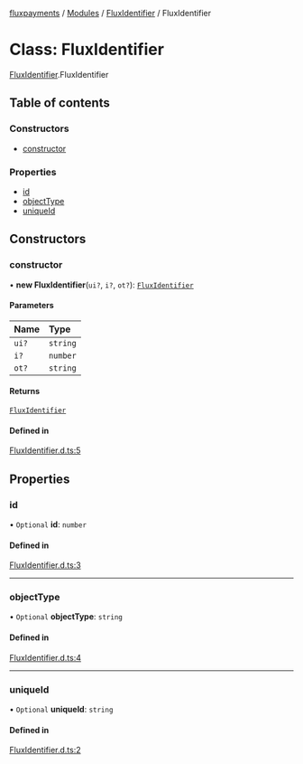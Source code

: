 [fluxpayments](../README.md) / [Modules](../modules.md) / [FluxIdentifier](../modules/FluxIdentifier.md) / FluxIdentifier

# Class: FluxIdentifier

[FluxIdentifier](../modules/FluxIdentifier.md).FluxIdentifier

## Table of contents

### Constructors

- [constructor](FluxIdentifier.FluxIdentifier.md#constructor)

### Properties

- [id](FluxIdentifier.FluxIdentifier.md#id)
- [objectType](FluxIdentifier.FluxIdentifier.md#objecttype)
- [uniqueId](FluxIdentifier.FluxIdentifier.md#uniqueid)

## Constructors

### constructor

• **new FluxIdentifier**(`ui?`, `i?`, `ot?`): [`FluxIdentifier`](FluxIdentifier.FluxIdentifier.md)

#### Parameters

| Name | Type |
| :------ | :------ |
| `ui?` | `string` |
| `i?` | `number` |
| `ot?` | `string` |

#### Returns

[`FluxIdentifier`](FluxIdentifier.FluxIdentifier.md)

#### Defined in

[FluxIdentifier.d.ts:5](https://github.com/fluxpayments1/fluxpayments_api_ts/blob/b6c77a6ebf5cd7d2e9b907a1e1fdbd8a7f3e986a/src/types/flux_types/FluxIdentifier.d.ts#L5)

## Properties

### id

• `Optional` **id**: `number`

#### Defined in

[FluxIdentifier.d.ts:3](https://github.com/fluxpayments1/fluxpayments_api_ts/blob/b6c77a6ebf5cd7d2e9b907a1e1fdbd8a7f3e986a/src/types/flux_types/FluxIdentifier.d.ts#L3)

___

### objectType

• `Optional` **objectType**: `string`

#### Defined in

[FluxIdentifier.d.ts:4](https://github.com/fluxpayments1/fluxpayments_api_ts/blob/b6c77a6ebf5cd7d2e9b907a1e1fdbd8a7f3e986a/src/types/flux_types/FluxIdentifier.d.ts#L4)

___

### uniqueId

• `Optional` **uniqueId**: `string`

#### Defined in

[FluxIdentifier.d.ts:2](https://github.com/fluxpayments1/fluxpayments_api_ts/blob/b6c77a6ebf5cd7d2e9b907a1e1fdbd8a7f3e986a/src/types/flux_types/FluxIdentifier.d.ts#L2)
